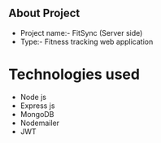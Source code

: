 ## About Project

- Project name:- FitSync (Server side)
- Type:- Fitness tracking web application

# Technologies used

- Node js
- Express js
- MongoDB
- Nodemailer
- JWT
